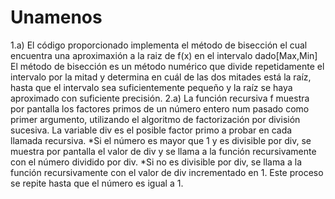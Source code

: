 # Unamenos
1.a) El código proporcionado implementa el método de bisección
     el cual encuentra una aproximaxión a la raiz de f(x) en el intervalo dado[Max,Min]
     El método de bisección es un método numérico que divide repetidamente el intervalo por la mitad 
     y determina en cuál de las dos mitades está la raíz, hasta que el intervalo sea suficientemente pequeño
     y la raíz se haya aproximado con suficiente precisión.
2.a) La función recursiva f muestra por pantalla los factores primos de un número entero num pasado como primer argumento,
     utilizando el algoritmo de factorización por división sucesiva. La variable div es el posible factor primo a probar en cada llamada recursiva.
     *Si el número es mayor que 1 y es divisible por div, se muestra por pantalla el valor de div y se llama a la función recursivamente con el número dividido por div.      *Si no es divisible por div, se llama a la función recursivamente con el valor de div incrementado en 1. 
      Este proceso se repite hasta que el número es igual a 1.
